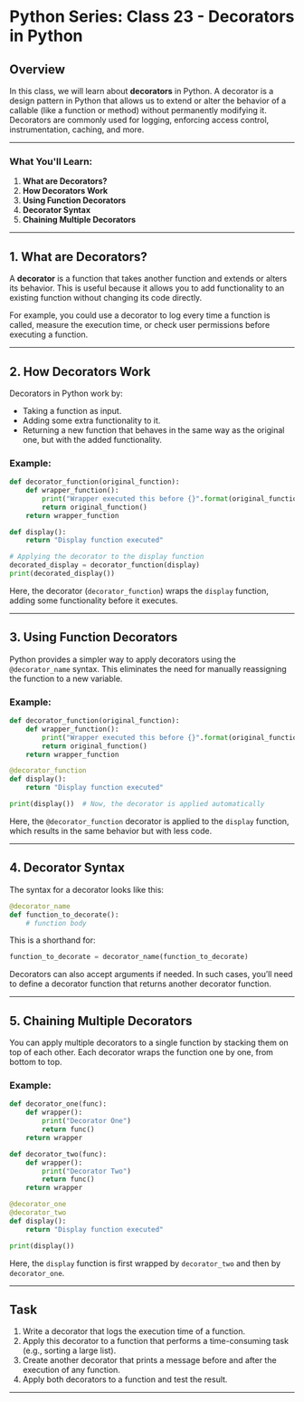 # Python Series: Class 23 - Decorators in Python

## Overview

In this class, we will learn about **decorators** in Python. A decorator is a design pattern in Python that allows us to extend or alter the behavior of a callable (like a function or method) without permanently modifying it. Decorators are commonly used for logging, enforcing access control, instrumentation, caching, and more.

---

### What You'll Learn:
1. **What are Decorators?**
2. **How Decorators Work**
3. **Using Function Decorators**
4. **Decorator Syntax**
5. **Chaining Multiple Decorators**

---

## 1. What are Decorators?

A **decorator** is a function that takes another function and extends or alters its behavior. This is useful because it allows you to add functionality to an existing function without changing its code directly.

For example, you could use a decorator to log every time a function is called, measure the execution time, or check user permissions before executing a function.

---

## 2. How Decorators Work

Decorators in Python work by:

- Taking a function as input.
- Adding some extra functionality to it.
- Returning a new function that behaves in the same way as the original one, but with the added functionality.

### Example:

```python
def decorator_function(original_function):
    def wrapper_function():
        print("Wrapper executed this before {}".format(original_function.__name__))
        return original_function()
    return wrapper_function

def display():
    return "Display function executed"

# Applying the decorator to the display function
decorated_display = decorator_function(display)
print(decorated_display())
```

Here, the decorator (`decorator_function`) wraps the `display` function, adding some functionality before it executes.

---

## 3. Using Function Decorators

Python provides a simpler way to apply decorators using the `@decorator_name` syntax. This eliminates the need for manually reassigning the function to a new variable.

### Example:

```python
def decorator_function(original_function):
    def wrapper_function():
        print("Wrapper executed this before {}".format(original_function.__name__))
        return original_function()
    return wrapper_function

@decorator_function
def display():
    return "Display function executed"

print(display())  # Now, the decorator is applied automatically
```

Here, the `@decorator_function` decorator is applied to the `display` function, which results in the same behavior but with less code.

---

## 4. Decorator Syntax

The syntax for a decorator looks like this:

```python
@decorator_name
def function_to_decorate():
    # function body
```

This is a shorthand for:

```python
function_to_decorate = decorator_name(function_to_decorate)
```

Decorators can also accept arguments if needed. In such cases, you’ll need to define a decorator function that returns another decorator function.

---

## 5. Chaining Multiple Decorators

You can apply multiple decorators to a single function by stacking them on top of each other. Each decorator wraps the function one by one, from bottom to top.

### Example:

```python
def decorator_one(func):
    def wrapper():
        print("Decorator One")
        return func()
    return wrapper

def decorator_two(func):
    def wrapper():
        print("Decorator Two")
        return func()
    return wrapper

@decorator_one
@decorator_two
def display():
    return "Display function executed"

print(display())
```

Here, the `display` function is first wrapped by `decorator_two` and then by `decorator_one`.

---

## Task

1. Write a decorator that logs the execution time of a function.
2. Apply this decorator to a function that performs a time-consuming task (e.g., sorting a large list).
3. Create another decorator that prints a message before and after the execution of any function.
4. Apply both decorators to a function and test the result.

---
